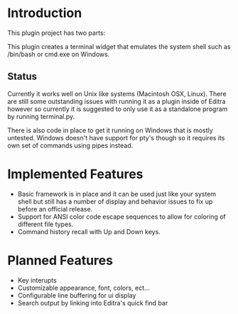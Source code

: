 # Introduction #

This plugin project has two parts:

This plugin creates a terminal widget that emulates the system shell such as /bin/bash or cmd.exe on Windows.

## Status ##

Currently it works well on Unix like systems (Macintosh OSX, Linux). There are still some outstanding issues with running it as a plugin inside of Editra however so currently it is suggested to only use it as a standalone program by running terminal.py.

There is also code in place to get it running on Windows that is mostly untested. Windows doesn't have support for pty's though so it requires its own set of commands using pipes instead.

# Implemented Features #
  * Basic framework is in place and it can be used just like your system shell but still has a number of display and behavior issues to fix up before an official release.
  * Support for ANSI color code escape sequences to allow for coloring of different file types.
  * Command history recall with Up and Down keys.

# Planned Features #

  * Key interupts
  * Customizable appearance, font, colors, ect...
  * Configurable line buffering for ui display
  * Search output by linking into Editra's quick find bar